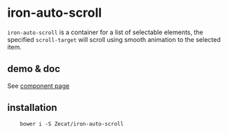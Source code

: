 # iron-auto-scroll

`iron-auto-scroll` is a container for a list of selectable elements, the specified `scroll-target` will scroll using smooth animation to the selected item.

## demo & doc

See [component page](http://zecat.github.io/iron-auto-scroll)

## installation

```
	bower i -S Zecat/iron-auto-scroll
```
